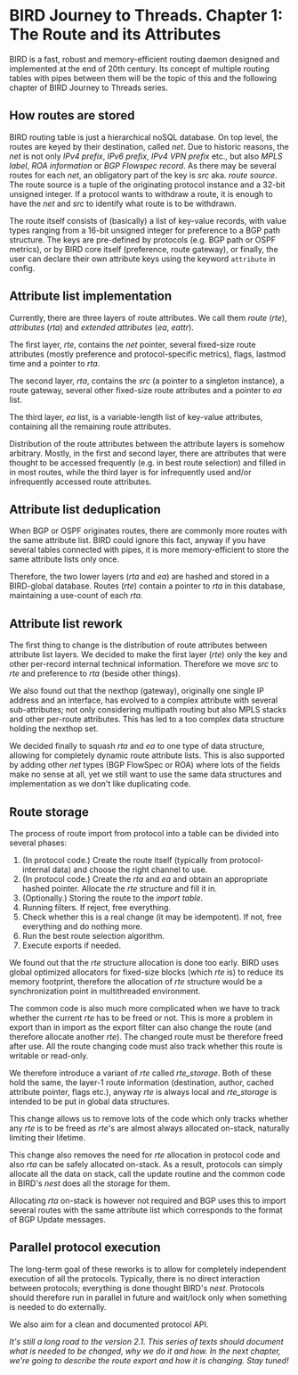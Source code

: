 # BIRD Journey to Threads. Chapter 1: The Route and its Attributes

BIRD is a fast, robust and memory-efficient routing daemon designed and
implemented at the end of 20th century. Its concept of multiple routing
tables with pipes between them will be the topic of this and the following
chapter of BIRD Journey to Threads series.

## How routes are stored

BIRD routing table is just a hierarchical noSQL database. On top level, the
routes are keyed by their destination, called *net*. Due to historic reasons,
the *net* is not only *IPv4 prefix*, *IPv6 prefix*, *IPv4 VPN prefix* etc.,
but also *MPLS label*, *ROA information* or *BGP Flowspec record*. As there may
be several routes for each *net*, an obligatory part of the key is *src* aka.
*route source*. The route source is a tuple of the originating protocol
instance and a 32-bit unsigned integer. If a protocol wants to withdraw a route,
it is enough to have the *net* and *src* to identify what route is to be withdrawn.

The route itself consists of (basically) a list of key-value records, with
value types ranging from a 16-bit unsigned integer for preference to a BGP path
structure. The keys are pre-defined by protocols (e.g. BGP path or OSPF
metrics), or by BIRD core itself (preference, route gateway), or finally, the
user can declare their own attribute keys using the keyword `attribute` in config.

## Attribute list implementation

Currently, there are three layers of route attributes. We call them *route*
(*rte*), *attributes* (*rta*) and *extended attributes* (*ea*, *eattr*).

The first layer, *rte*, contains the *net* pointer, several fixed-size route
attributes (mostly preference and protocol-specific metrics), flags, lastmod
time and a pointer to *rta*.

The second layer, *rta*, contains the *src* (a pointer to a singleton instance),
a route gateway, several other fixed-size route attributes and a pointer to
*ea* list.

The third layer, *ea* list, is a variable-length list of key-value attributes,
containing all the remaining route attributes.

Distribution of the route attributes between the attribute layers is somehow
arbitrary. Mostly, in the first and second layer, there are attributes that
were thought to be accessed frequently (e.g. in best route selection) and
filled in in most routes, while the third layer is for infrequently used
and/or infrequently accessed route attributes.

## Attribute list deduplication

When BGP or OSPF originates routes, there are commonly more routes with the
same attribute list. BIRD could ignore this fact, anyway if you have several
tables connected with pipes, it is more memory-efficient to store the same
attribute lists only once.

Therefore, the two lower layers (*rta* and *ea*) are hashed and stored in a 
BIRD-global database. Routes (*rte*) contain a pointer to *rta* in this
database, maintaining a use-count of each *rta*.

## Attribute list rework

The first thing to change is the distribution of route attributes between
attribute list layers. We decided to make the first layer (*rte*) only the key
and other per-record internal technical information. Therefore we move *src* to
*rte* and preference to *rta* (beside other things).

We also found out that the nexthop (gateway), originally one single IP address
and an interface, has evolved to a complex attribute with several sub-attributes;
not only considering multipath routing but also MPLS stacks and other per-route
attributes. This has led to a too complex data structure holding the nexthop set.

We decided finally to squash *rta* and *ea* to one type of data structure,
allowing for completely dynamic route attribute lists. This is also supported
by adding other *net* types (BGP FlowSpec or ROA) where lots of the fields make
no sense at all, yet we still want to use the same data structures and implementation
as we don't like duplicating code.

## Route storage

The process of route import from protocol into a table can be divided into several phases:

1. (In protocol code.) Create the route itself (typically from
   protocol-internal data) and choose the right channel to use.
2. (In protocol code.) Create the *rta* and *ea* and obtain an appropriate
   hashed pointer. Allocate the *rte* structure and fill it in. 
3. (Optionally.) Storing the route to the *import table*.
4. Running filters. If reject, free everything.
5. Check whether this is a real change (it may be idempotent). If not, free everything and do nothing more.
6. Run the best route selection algorithm.
7. Execute exports if needed.

We found out that the *rte* structure allocation is done too early. BIRD uses
global optimized allocators for fixed-size blocks (which *rte* is) to reduce
its memory footprint, therefore the allocation of *rte* structure would be a
synchronization point in multithreaded environment.

The common code is also much more complicated when we have to track whether the
current *rte* has to be freed or not. This is more a problem in export than in
import as the export filter can also change the route (and therefore allocate
another *rte*). The changed route must be therefore freed after use. All the
route changing code must also track whether this route is writable or
read-only.

We therefore introduce a variant of *rte* called *rte_storage*. Both of these
hold the same, the layer-1 route information (destination, author, cached
attribute pointer, flags etc.), anyway *rte* is always local and *rte_storage*
is intended to be put in global data structures.

This change allows us to remove lots of the code which only tracks whether any
*rte* is to be freed as *rte*'s are almost always allocated on-stack, naturally
limiting their lifetime.

This change also removes the need for *rte* allocation in protocol code and
also *rta* can be safely allocated on-stack. As a result, protocols can simply
allocate all the data on stack, call the update routine and the common code in
BIRD's *nest* does all the storage for them.

Allocating *rta* on-stack is however not required and BGP uses this to import
several routes with the same attribute list which corresponds to the format of
BGP Update messages.

## Parallel protocol execution

The long-term goal of these reworks is to allow for completely independent
execution of all the protocols. Typically, there is no direct interaction
between protocols; everything is done thought BIRD's *nest*. Protocols should
therefore run in parallel in future and wait/lock only when something is needed
to do externally.

We also aim for a clean and documented protocol API.

*It's still a long road to the version 2.1. This series of texts should document
what is needed to be changed, why we do it and how. In the next chapter, we're
going to describe the route export and how it is changing. Stay tuned!*
